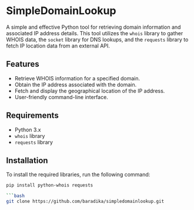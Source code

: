 # SimpleDomainLookup

A simple and effective Python tool for retrieving domain information and associated IP address details. This tool utilizes the `whois` library to gather WHOIS data, the `socket` library for DNS lookups, and the `requests` library to fetch IP location data from an external API.

## Features

- Retrieve WHOIS information for a specified domain.
- Obtain the IP address associated with the domain.
- Fetch and display the geographical location of the IP address.
- User-friendly command-line interface.

## Requirements

- Python 3.x
- `whois` library
- `requests` library

## Installation

To install the required libraries, run the following command:

```bash
pip install python-whois requests

```bash
git clone https://github.com/baradika/simpledomainlookup.git




